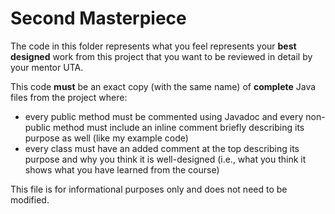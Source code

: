 # Second Masterpiece

The code in this folder represents what you feel represents your **best designed** work from this project
that you want to be reviewed in detail by your mentor UTA.

This code **must** be an exact copy (with the same name) of **complete** Java files from the project where:
 * every public method must be commented using Javadoc and every non-public method must 
   include an inline comment briefly describing its purpose as well (like my example code)
 * every class must have an added comment at the top describing its purpose and why you
   think it is well-designed (i.e., what you think it shows what you have learned from 
   the course)

This file is for informational purposes only and does not need to be modified.
